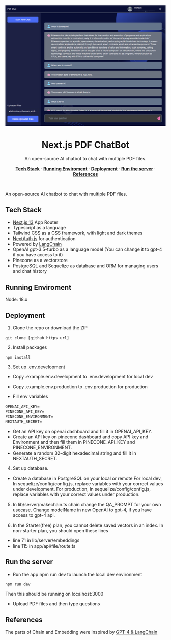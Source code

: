 <img src="https://github.com/geniusFulldev/nextjs-langchain-pdf-chatbot/blob/main/public/images/screenshots/1.png?raw=true" alt="OG Image">
<h1 align="center">Next.js PDF ChatBot</h3>

<p align="center">
  An open-source AI chatbot to chat with multiple PDF files.
</p>

<p align="center">
  <a href="#tech-stack"><strong>Tech Stack</strong></a> ·
  <a href="#running-environment"><strong>Running Enviroment</strong></a> ·
  <a href="#deployment"><strong>Deployment</strong></a> ·
  <a href="#run-the-server"><strong>Run the server</strong></a> ·
  <a href="#references"><strong>References</strong></a>
</p>
<br/>


An open-source AI chatbot to chat with multiple PDF files.

## Tech Stack

- [Next.js 13](https://nextjs.org) App Router
- Typescript as a language
- Tailwind CSS as a CSS framework, with light and dark themes
- [NextAuth.js](https://github.com/nextauthjs/next-auth) for authentication
- Powered by [LangChain](https://docs.langchain.com/docs/) 
- OpenAI gpt-3.5-turbo as a language model (You can change it to gpt-4 if you have access to it)
- Pinecone as a vectorstore
- PostgreSQL and Sequelize as database and ORM for managing users and chat history

## Running Enviroment
 Node: 18.x

## Deployment
1. Clone the repo or download the ZIP
```
git clone [github https url]
```

2. Install packages
```
npm install
```

3. Set up .env.development 
- Copy .example.env.development to .env.development for local dev
- Copy .example.env.production to .env.production for production

- Fill env variables
```
OPENAI_API_KEY=
PINECONE_API_KEY=
PINECONE_ENVIRONMENT=
NEXTAUTH_SECRET=
```
 * Get an API key on openai dashboard and fill it in OPENAI_API_KEY.
 * Create an API key on pinecone dashboard and copy API key and Environment and then fill them in PINECONE_API_KEY and PINECONE_ENVIRONMENT.
 * Generate a random 32-digit hexadecimal string and fill it in NEXTAUTH_SECRET.

4. Set up database.
- Create a database in PostgreSQL on your local or remote
 For local dev, In sequelize/config/config.js, replace variables with your correct values under development.
 For production, In sequelize/config/config.js, replace variables with your correct values under production.

5. In lib/server/makechain.ts chain change the QA_PROMPT for your own usecase. Change modelName in new OpenAI to gpt-4, if you have access to gpt-4 api. 

6. In the Starter(free) plan, you cannot delete saved vectors in an index.
 In non-starter plan, you should open these lines
 * line 71 in lib/server/embeddings
 * line 115 in app/api/file/route.ts


## Run the server
- Run the app npm run dev to launch the local dev environment
 ```
 npm run dev
 ```
 Then this should be running on localhost:3000
- Upload PDF files and then type questions


## References
The parts of Chain and Embedding were inspired by [GPT-4 & LangChain](https://github.com/mayooear/gpt4-pdf-chatbot-langchain)
 
 
